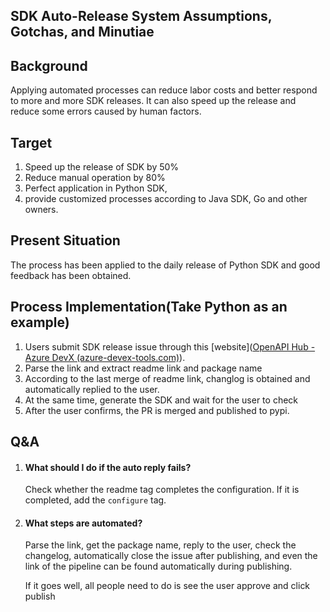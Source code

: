 ## SDK Auto-Release System Assumptions, Gotchas, and Minutiae



## Background

Applying automated processes can reduce labor costs and better respond to more and more SDK releases. It can also speed up the release and reduce some errors caused by human factors.

## Target

1. Speed up the release of SDK by 50%
2. Reduce manual operation by 80%
3. Perfect application in Python SDK,
4. provide customized processes according to Java SDK, Go and other owners.

## Present Situation

The process has been applied to the daily release of Python SDK and good feedback has been obtained.

## Process Implementation(Take Python as an example)

1. Users submit SDK release issue through this [website]([OpenAPI Hub - Azure DevX (azure-devex-tools.com)](https://portal.azure-devex-tools.com/tools/request-api-release)).
2. Parse the link and extract readme link and package name
3. According to the last merge of readme link, changlog is obtained and automatically replied to the user.
4. At the same time, generate the SDK and wait for the user to check
5. After the user confirms, the PR is merged and published to pypi.



## Q&A

1. #### What should I do if the auto reply fails?

   Check whether the readme tag completes the configuration. If it is completed, add the `configure` tag.

2. #### What steps are automated?

   Parse the link, get the package name, reply to the user, check the changelog, automatically close the issue after publishing, and even the link of the pipeline can be found automatically during publishing. 

   If it goes well, all people need to do is see the user approve and click publish

